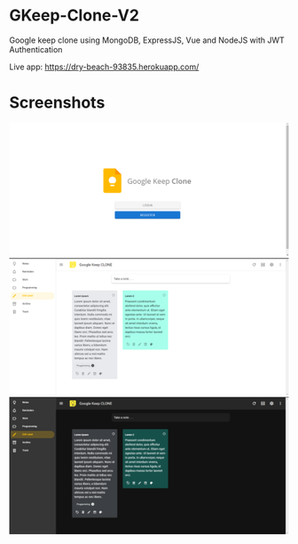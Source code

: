 # GKeep-Clone-V2
Google keep clone using MongoDB, ExpressJS, Vue and NodeJS with JWT Authentication

Live app: https://dry-beach-93835.herokuapp.com/

# Screenshots

![Alt text](/screenshots/1-def.png?raw=true)
![Alt text](/screenshots/2-light.png?raw=true)
![Alt text](/screenshots/3-dark.png?raw=true)